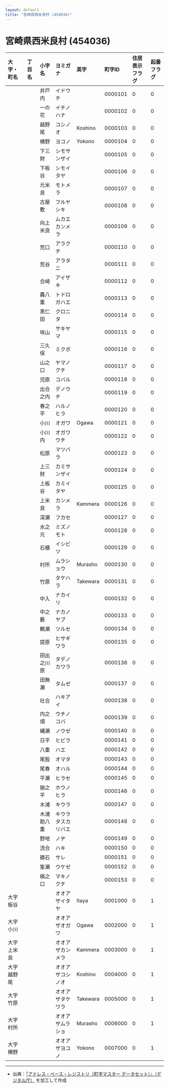```yaml
---
layout: default
title: "宮崎県西米良村 (454036)"
---
```


# 宮崎県西米良村 (454036)

| 大字・町名 | 丁目名 | 小字名 | ヨミガナ | 英字 | 町字ID | 住居表示フラグ | 起番フラグ |
|:---|:---|:---|:---|:---|:---|:---|:---|
|  |  | 井戸内 | イドウチ |  | 0000101 | 0 | 0 |
|  |  | 一の花 | イチノハナ |  | 0000102 | 0 | 0 |
|  |  | 越野尾 | コシノオ | Koshino | 0000103 | 0 | 0 |
|  |  | 横野 | ヨコノ | Yokono | 0000104 | 0 | 0 |
|  |  | 下三財 | シモサンザイ |  | 0000105 | 0 | 0 |
|  |  | 下板谷 | シモイタヤ |  | 0000106 | 0 | 0 |
|  |  | 元米良 | モトメラ |  | 0000107 | 0 | 0 |
|  |  | 古屋敷 | フルヤシキ |  | 0000108 | 0 | 0 |
|  |  | 向上米良 | ムカエカンメラ |  | 0000109 | 0 | 0 |
|  |  | 荒口 | アラクチ |  | 0000110 | 0 | 0 |
|  |  | 荒谷 | アラタニ |  | 0000111 | 0 | 0 |
|  |  | 合崎 | アイザキ |  | 0000112 | 0 | 0 |
|  |  | 轟八重 | トドロガハエ |  | 0000113 | 0 | 0 |
|  |  | 黒仁田 | クロニタ |  | 0000114 | 0 | 0 |
|  |  | 咲山 | サキヤマ |  | 0000115 | 0 | 0 |
|  |  | 三久保 | ミクボ |  | 0000116 | 0 | 0 |
|  |  | 山之口 | ヤマノクチ |  | 0000117 | 0 | 0 |
|  |  | 児原 | コバル |  | 0000118 | 0 | 0 |
|  |  | 出合之内 | デノウチ |  | 0000119 | 0 | 0 |
|  |  | 春之平 | ハルノヒラ |  | 0000120 | 0 | 0 |
|  |  | 小川 | オガワ | Ogawa | 0000121 | 0 | 0 |
|  |  | 小川内 | オガワウチ |  | 0000122 | 0 | 0 |
|  |  | 松原 | マツバラ |  | 0000123 | 0 | 0 |
|  |  | 上三財 | カミサンザイ |  | 0000124 | 0 | 0 |
|  |  | 上板谷 | カミイタヤ |  | 0000125 | 0 | 0 |
|  |  | 上米良 | カンメラ | Kammera | 0000126 | 0 | 0 |
|  |  | 深瀬 | フカセ |  | 0000127 | 0 | 0 |
|  |  | 水之元 | ミズノモト |  | 0000128 | 0 | 0 |
|  |  | 石櫃 | イシビツ |  | 0000129 | 0 | 0 |
|  |  | 村所 | ムラショウ | Murasho | 0000130 | 0 | 0 |
|  |  | 竹原 | タケハラ | Takewara | 0000131 | 0 | 0 |
|  |  | 中入 | ナカイリ |  | 0000132 | 0 | 0 |
|  |  | 中之藪 | ナカノヤブ |  | 0000133 | 0 | 0 |
|  |  | 鶴瀬 | ツルセ |  | 0000134 | 0 | 0 |
|  |  | 提原 | ヒサギワラ |  | 0000135 | 0 | 0 |
|  |  | 田出之川原 | タデノカワラ |  | 0000136 | 0 | 0 |
|  |  | 田無瀬 | タムゼ |  | 0000137 | 0 | 0 |
|  |  | 吐合 | ハキアイ |  | 0000138 | 0 | 0 |
|  |  | 内之畑 | ウチノコバ |  | 0000139 | 0 | 0 |
|  |  | 縄瀬 | ノウゼ |  | 0000140 | 0 | 0 |
|  |  | 日平 | ヒビラ |  | 0000141 | 0 | 0 |
|  |  | 八重 | ハエ |  | 0000142 | 0 | 0 |
|  |  | 尾股 | オマタ |  | 0000143 | 0 | 0 |
|  |  | 尾春 | オハル |  | 0000144 | 0 | 0 |
|  |  | 平瀬 | ヒラセ |  | 0000145 | 0 | 0 |
|  |  | 崩之平 | ホウノヒラ |  | 0000146 | 0 | 0 |
|  |  | 木浦 | キウラ |  | 0000147 | 0 | 0 |
|  |  | 木浦助八重 | キウラタスカリバエ |  | 0000148 | 0 | 0 |
|  |  | 野地 | ノヂ |  | 0000149 | 0 | 0 |
|  |  | 流合 | ハキ |  | 0000150 | 0 | 0 |
|  |  | 礇石 | サレ |  | 0000151 | 0 | 0 |
|  |  | 筌瀬 | ウケゼ |  | 0000152 | 0 | 0 |
|  |  | 槇之口 | マキノクチ |  | 0000153 | 0 | 0 |
| 大字板谷 |  |  | オオアザイタヤ | Itaya | 0001000 | 0 | 1 |
| 大字小川 |  |  | オオアザオガワ | Ogawa | 0002000 | 0 | 1 |
| 大字上米良 |  |  | オオアザカンメラ | Kammera | 0003000 | 0 | 1 |
| 大字越野尾 |  |  | オオアザコシノオ | Koshino | 0004000 | 0 | 1 |
| 大字竹原 |  |  | オオアザタケワラ | Takewara | 0005000 | 0 | 1 |
| 大字村所 |  |  | オオアザムラショ | Murasho | 0006000 | 0 | 1 |
| 大字横野 |  |  | オオアザヨコノ | Yokono | 0007000 | 0 | 1 |

---

- 出典：[「アドレス・ベース・レジストリ（町字マスター データセット）』（デジタル庁）](https://www.digital.go.jp/policies/base_registry_address/) を加工して作成